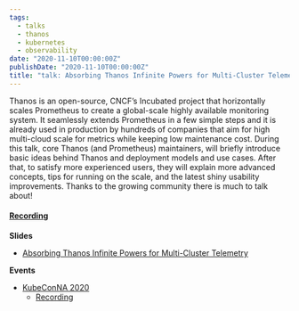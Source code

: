 ```yaml
---
tags:
  - talks
  - thanos
  - kubernetes
  - observability
date: "2020-11-10T00:00:00Z"
publishDate: "2020-11-10T00:00:00Z"
title: "talk: Absorbing Thanos Infinite Powers for Multi-Cluster Telemetry"
---
```


Thanos is an open-source, CNCF’s Incubated project that horizontally scales Prometheus to create a global-scale highly available monitoring system. It seamlessly extends Prometheus in a few simple steps and it is already used in production by hundreds of companies that aim for high multi-cloud scale for metrics while keeping low maintenance cost. During this talk, core Thanos (and Prometheus) maintainers, will briefly introduce basic ideas behind Thanos and deployment models and use cases. After that, to satisfy more experienced users, they will explain more advanced concepts, tips for running on the scale, and the latest shiny usability improvements. Thanks to the growing community there is much to talk about!

#### [Recording](https://youtu.be/6Nx2BFyr7qQ)

**Slides**
* [Absorbing Thanos Infinite Powers for Multi-Cluster Telemetry](https://docs.google.com/presentation/d/1gMBQ7wLqAae45uGOcaYex-_9s675yzgexW705D7KM1Y/edit#slide=id.ga47ea1e9a6_0_13)

**Events**
* [KubeConNA 2020](https://sched.co/zrPZ)
  * [Recording](https://youtu.be/6Nx2BFyr7qQ)